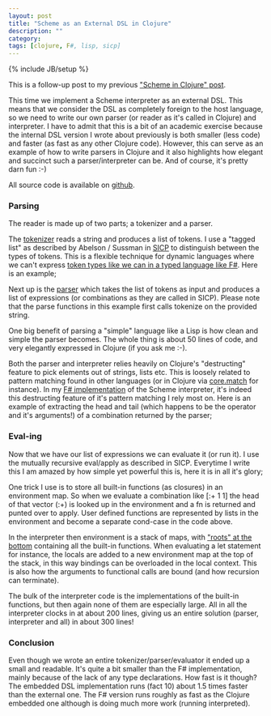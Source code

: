 ```yaml
---
layout: post
title: "Scheme as an External DSL in Clojure"
description: ""
category:
tags: [clojure, F#, lisp, sicp]
---
```

{% include JB/setup %}

This is a follow-up post to my previous <a href="http://martinsprogrammingblog.blogspot.com/2011/11/scheme-as-embedded-dsl-in-clojure.html">"Scheme in Clojure" post</a>.

This time we implement a Scheme interpreter as an external DSL. This means that we consider the DSL as completely foreign to the host language, so we need to write our own parser (or reader as it's called in Clojure) and interpreter. I have to admit that this is a bit of an academic exercise because the internal DSL version I wrote about previously is both smaller (less code) and faster (as fast as any other Clojure code). However, this can serve as an example of how to write parsers in Clojure and it also highlights how elegant and succinct such a parser/interpreter can be. And of course, it's pretty darn fun :-)

All source code is available on <a href="https://github.com/martintrojer/scheme-clojure">github</a>.

### Parsing
The reader is made up of two parts; a tokenizer and a parser.

The <a href="https://github.com/martintrojer/scheme-clojure/blob/master/external/src/mtscheme/parser.clj#L5">tokenizer</a> reads a string and produces a list of tokens. I use a "tagged list" as described by Abelson / Sussman in <a href="http://mitpress.mit.edu/sicp/">SICP</a> to distinguish between the types of tokens. This is a flexible technique for dynamic languages where we can't express <a href="https://github.com/martintrojer/scheme-fsharp/blob/master/parser.fs#L14">token types like we can in a typed language like F#</a>. Here is an example;
<script src="https://gist.github.com/1694263.js?file=token-example.clj"> </script>
Next up is the <a href="https://github.com/martintrojer/scheme-clojure/blob/master/external/src/mtscheme/parser.clj#L54">parser</a> which takes the list of tokens as input and produces a list of expressions (or combinations as they are called in SICP). Please note that the parse functions in this example first calls tokenize on the provided string.
<script src="https://gist.github.com/1694263.js?file=parsing-example.clj"> </script>
One big benefit of parsing a "simple" language like a Lisp is how clean and simple the parser becomes. The whole thing is about 50 lines of code, and very elegantly expressed in Clojure (if you ask me :-).

Both the parser and interpreter relies heavily on Clojure's "destructing" feature to pick elements out of strings, lists etc. This is loosely related to pattern matching found in other languages (or in Clojure via <a href="https://github.com/clojure/core.match">core.match</a> for instance). In my <a href="http://martinsprogrammingblog.blogspot.com/2011/11/scheming-in-f.html">F# implementation</a> of the Scheme interpreter, it's indeed this destructing feature of it's pattern matching I rely most on. Here is an example of extracting the head and tail (which happens to be the operator and it's arguments!) of a combination returned by the parser; <script src="https://gist.github.com/1694263.js?file=destruct.clj"> </script>

### Eval-ing
Now that we have our list of expressions we can evaluate it (or run it). I use the mutually recursive eval/apply as described in SICP. Everytime I write this I am amazed by how simple yet powerful this is, here it is in all it's glory;
<script src="https://gist.github.com/1694263.js?file=eval-apply.clj"> </script>
One trick I use is to store all built-in functions (as closures) in an environment map. So when we evaluate a combination like \[:+ 1 1\] the head of that vector (:+) is looked up in the environment and a fn is returned and punted over to apply.&nbsp;User defined functions are represented by lists in the environment and become a separate cond-case in the code above.

In the interpreter then environment is a stack of maps, with <a href="https://github.com/martintrojer/scheme-clojure/blob/master/external/src/mtscheme/interpreter.clj#L226">"roots" at the bottom</a> containing all the built-in functions. When evaluating a let statement for instance, the locals are added to a new environment map at the top of the stack, in this way bindings can be overloaded in the local context. This is also how the arguments to functional calls are bound (and how recursion can terminate).

The bulk of the interpreter code is the implementations of the built-in functions, but then again none of them are especially large. All in all the interpreter clocks in at about 200 lines, giving us an entire solution (parser, interpreter and all) in about 300 lines!

### Conclusion
Even though we wrote an entire tokenizer/parser/evaluator it ended up a small and readable. It's quite a bit smaller than the F# implementation, mainly because of the lack of any type declarations. How fast is it though? The embedded DSL implementation runs (fact 10) about 1.5 times faster than the external one. The F# version runs roughly as fast as the Clojure embedded one although is doing much more work (running interpreted).
<script src="https://gist.github.com/1694263.js?file=repl-example.clj"> </script>
